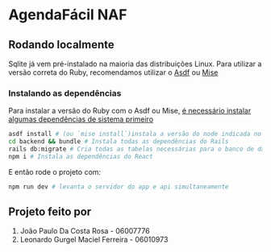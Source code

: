 # AgendaFácil NAF

## Rodando localmente

Sqlite já vem pré-instalado na maioria das distribuições Linux. Para utilizar a versão correta do Ruby, recomendamos utilizar o [Asdf](https://asdf-vm.com/) ou [Mise](https://mise.jdx.dev/getting-started.html)

### Instalando as dependências

Para instalar a versão do Ruby com o Asdf ou Mise, [é necessário instalar algumas dependências de sistema primeiro](https://github.com/rbenv/ruby-build/wiki#suggested-build-environment)

```sh
asdf install # (ou `mise install`)instala a versão do node indicada no .tool-versions
cd backend && bundle # Instala todas as dependências do Rails
rails db:migrate # Cria todas as tabelas necessárias para o banco de dados
npm i # Instala as dependências do React
```

E então rode o projeto com:

```sh
npm run dev # levanta o servidor do app e api simultaneamente
```

## Projeto feito por

1. João Paulo Da Costa Rosa - 06007776
2. Leonardo Gurgel Maciel Ferreira - 06010973
